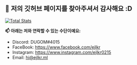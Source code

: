 ## 👐 저의 깃허브 페이지를 찾아주셔서 감사해요 :D

[![Total Stats](https://github-readme-stats.vercel.app/api?username=ejl-kr&show_icons=true&theme=dark)](https://github.com/ejl-kr)

**📫 아래는 저와 연락할 수 있는 수단이예요:**

- Discord: DUGOM#4015
- FaceBook: https://www.facebook.com/ejlkr
- Instagram: https://www.instagram.com/ejlkr0215
- Email: hi@ejlkr.ml
